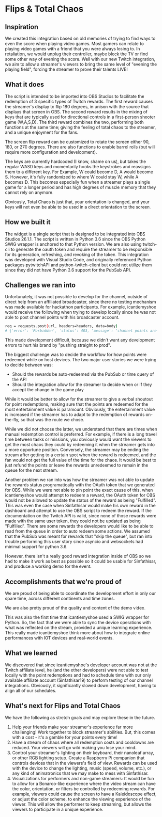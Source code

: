 # Flips & Total Chaos

## Inspiration
We created this integration based on old memories of trying to find ways to even the score when playing video games.  Most gamers can relate to playing video games with a friend that you were always losing to.  In retaliation, we would unplug their controller, maybe block the TV or find some other way of evening the score.  Well with our new Twitch integration, we aim to allow a streamer's viewers to bring the same level of "evening the playing field", forcing the streamer to prove their talents LIVE!


## What it does
The script is intended to be imported into OBS Studios to facilitate the redemption of 3 specific types of Twitch rewards. The first reward causes the streamer's display to flip 180 degrees, in unison with the source that displays that screen in OBS. The second reward results in the mixing of keys that are typically used for directional controls in a first-person shooter game (W,A,S,D). The third reward combines the two, performing both functions at the same time; giving the feeling of total chaos to the streamer, and a unique enjoyment for the fans.

The screen flip reward can be customized to rotate the screen either 90, 180, or 270 degrees.  There are also functions to enable barrel rolls (but will require more configuration and development).

The keys are currently hardcoded (I know, shame on us), but takes the regular WASD keys and momentarily hooks the keystrokes and reassigns them to a different key. For Example, W could become D, A would become S. However, it's fully randomized to where W could stay W, while A becomes D. This becomes especially fun when a streamer plays a single game for a longer period and has high degrees of muscle memory that they cannot rely on anymore.

Obviously, Total Chaos is just that, your orientation is changed, and your keys will not even be able to be used in a direct orientation to the screen.

## How we built it
The widget is a single script that is designed to be integrated into OBS Studios 26.1.1. The script is written in Python 3.6 since the OBS Python SWIG wrapper is anchored to that Python version. We are also using twitch-cli to generate the oauth token and require the streamer to be responsible for its generation, refreshing, and revoking of the token. This integration was developed with Visual Studio Code, and originally referenced Python packages pytwitchAPI and python-twitch-client but could not utilize them since they did not have Python 3.6 support for the PubSub API.

## Challenges we ran into
Unfortunately, it was not possible to develop for the channel, outside of direct help from an affiliated broadcaster, since there no testing mechanism was made available for hackathon participants.  For example, icantiemyshoe would receive the following when trying to develop locally since he was not able to post channel points with his broadcaster account.

```sh
req = requests.post(url, headers=headers, data=body)
# {'error': 'Forbidden', 'status': 403, 'message': 'channel points are not available for the broadcaster'}
```

This made development difficult, because we didn't want any development errors to hurt his brand by "pushing straight to prod".

The biggest challenge was to decide the workflow for how points were redeemed while on host devices. The two major user stories we were trying to decide between was:

* Should the rewards be auto-redeemed via the PubSub or time query of the API
* Should the integration allow for the streamer to decide when or if they accept the change in the game play

While it would be better to allow for the streamer to give a verbal shoutout for point redemptions, making sure that the points are redeemed for the most entertainment value is paramount. Obviously, the entertainment value is increased if the streamer has to adapt to the redemption of rewards on-the-fly, so that was the route we chose.

While we did not choose the latter, we understand that there are times when manual redemption control is preferred.  For example, if there is a long travel time between tasks or missions, you obviously would want the viewers to get the most chaos they could by redeeming it when the streamer gets into a more opportune position. Conversely, the streamer may be ending the stream after getting to a certain spot when the reward is redeemed, and the fan would not get the full value of the time for the chaos. It would be best to just refund the points or leave the rewards unredeemed to remain in the queue for the next stream.

Another problem we ran into was how the streamer was not able to update the rewards status programatically with the OAuth token that we generated for OBS. While we were not able to pin point the exact cause of this, when icantiemyshoe would attempt to redeem a reward, the OAuth token for OBS would not be allowed to update the status of the reward as being "Fulfilled". This was even the case when Sinfathisar would make his own reward in the dashboard and attempt to use the OBS script to redeem the reward. If the documentation on the Twitch API is valid, since none of those rewards were made with the same user token, they could not be updated as being "Fulfilled". There are some rewards the developers would like to be able to read from the queue in order to auto redeem some actions. We assumed that the PubSub was meant for rewards that "skip the queue", but ran into trouble performing this user story since asyncio and websockets had minimal support for python 3.6.

However, there isn't a really good reward integration inside of OBS so we had to make it work as best as possible so it could be usable for Sinfathisar, and produce a working demo for the event.

## Accomplishments that we're proud of
We are proud of being able to coordinate the development effort in only our spare time, across different continents and time zones.

We are also pretty proud of the quality and content of the demo video.

This was also the first time that icantiemyshoe used a SWIG wrapper for Python. So, the fact that we were able to sync the device operations with what was reflected on the stream, provided a unique learning experience. This really made icantiemyshoe think more about how to integrate online performances with IOT devices and real-world events. 

## What we learned
We discovered that since icantiemyshoe's developer account was not at the Twitch affiliate level, he (and the other developers) were not able to test locally with the point redemptions and had to schedule time with our only available affiliate account (Sinfathisar19) to perform testing of our channel integrations. Obviously, it significantly slowed down development, having to align all of our schedules.

## What's next for Flips and Total Chaos
We have the following as stretch goals and may explore these in the future.
1. Help your friends make your streamer's experience far more challenging!  Work together to block streamer's abilities. But, this comes with a cost - it's a gamble for your points every time! 
2. Have a stream of chaos where all redemption costs and cooldowns are reduced. Your viewers will go wild making you lose your mind.
3. Control your streamer's lighting on their keyboard, their nanoleaf array, or other RGB lighting setup. Create a Raspberry Pi companion that controls devices that in the viewers's field of view. Rewards can be used with the device to change the lighting, music (speed, volume, etc.), or any kind of animatronics that we may make to mess with Sinfathisar. 
4. Visualizations for performers and non-game streamers: It would be fun to allow for a Bonaroo-like experience where the video stream can have the color, orientation, or filters be controlled by redeeming rewards. For example, viewers could cause the screen to have a Kaleidoscope effect, or adjust the color scheme, to enhance the viewing experience of the viewer. This will allow the performer to keep streaming, but allows the viewers to participate in a unique experience. 
